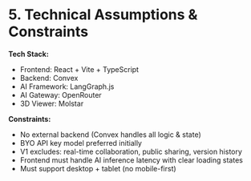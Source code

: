 # 5. Technical Assumptions & Constraints

**Tech Stack:**
- Frontend: React + Vite + TypeScript
- Backend: Convex
- AI Framework: LangGraph.js
- AI Gateway: OpenRouter
- 3D Viewer: Molstar

**Constraints:**
- No external backend (Convex handles all logic & state)
- BYO API key model preferred initially
- V1 excludes: real-time collaboration, public sharing, version history
- Frontend must handle AI inference latency with clear loading states
- Must support desktop + tablet (no mobile-first)
